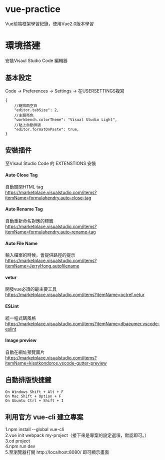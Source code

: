 # vue-practice
Vue前端框架學習紀錄，使用Vue2.0版本學習
# 環境搭建
安裝Visaul Studio Code 編輯器  
## 基本設定  
Code -> Preferences -> Settings -> 在USERSETTINGS複寫
```
{
    //縮排兩空白
    "editor.tabSize": 2,
    //主題亮色
    "workbench.colorTheme": "Visual Studio Light",
    //貼上自動排版
    "editor.formatOnPaste": true,
}
```
## 安裝插件
至Visaul Studio Code 的 EXTENSTIONS 安裝
#### Auto Close Tag
自動關閉HTML tag  
https://marketplace.visualstudio.com/items?itemName=formulahendry.auto-close-tag   
#### Auto Rename Tag
自動重新命名對應的標籤  
https://marketplace.visualstudio.com/items?itemName=formulahendry.auto-rename-tag
#### Auto File Name
輸入檔案的時候，會提供路徑的提示  
https://marketplace.visualstudio.com/items?itemName=JerryHong.autofilename
#### vetur
開發vue必須的最主要工具  
https://marketplace.visualstudio.com/items?itemName=octref.vetur
#### ESLint
統一程式碼風格  
https://marketplace.visualstudio.com/items?itemName=dbaeumer.vscode-eslint
#### Image preview
自動在網址預覽圖片  
https://marketplace.visualstudio.com/items?itemName=kisstkondoros.vscode-gutter-preview

## 自動排版快捷鍵
```
On Windows Shift + Alt + F
On Mac Shift + Option + F
On Ubuntu Ctrl + Shift + I
```

## 利用官方 vue-cli 建立專案
1.npm install --global vue-cli  
2.vue init webpack my-project（接下來是專案的設定選項，默認即可。）  
3.cd project  
4.npm run dev  
5.至瀏覽器打開 http://localhost:8080/ 即可顯示畫面  

